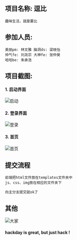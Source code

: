 ## 项目名称: 逗比

	趣味生活，就是要比

## 参加人员:

	美丽pm: 林文雅 脑洞ds: 梁晓怡
	帅气fe: 刘尧宗 大神fe: 张仲昊
	哈哈be: 朱承浩

## 项目截图:
#### 1. 启动界面
![启动](http://7xj431.com1.z0.glb.clouddn.com/展示GIF.gif)

#### 2. 登录界面
![登录](http://7xj431.com1.z0.glb.clouddn.com/屏幕快照%202015-10-24%20下午9.07.30.png)

#### 3. 首页
![首页](http://7xj431.com1.z0.glb.clouddn.com/屏幕快照%202015-10-25%20上午10.20.53.png)

## 提交流程

	前端把html文件放在templates文件夹中
	js、css、img放在相应的文件夹下

	向主分支提交就ok了

## 其他
![大家](http://7xj431.com1.z0.glb.clouddn.com/83) <br/>

#### hackday is great, but just hack !
